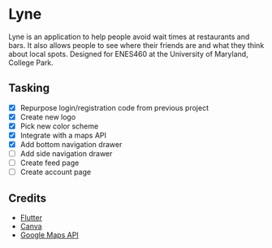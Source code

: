 # Lyne
Lyne is an application to help people avoid wait times at restaurants and bars.
It also allows people to see where their friends are and what they think about
local spots. Designed for ENES460 at the University of Maryland, College Park.
## Tasking
- [x] Repurpose login/registration code from previous project
- [x] Create new logo
- [x] Pick new color scheme
- [x] Integrate with a maps API
- [x] Add bottom navigation drawer
- [ ] Add side navigation drawer
- [ ] Create feed page
- [ ] Create account page
## Credits
* [Flutter](https://flutter.dev/)
* [Canva](https://www.canva.com/)
* [Google Maps API](https://developers.google.com/maps/documentation)
